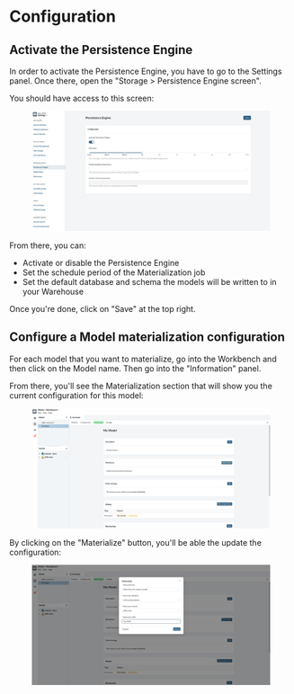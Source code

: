# Configuration

## Activate the Persistence Engine

In order to activate the Persistence Engine, you have to go to the Settings panel. Once there, open the "Storage > Persistence Engine screen".

You should have access to this screen:

<figure><img src="../../.gitbook/assets/image (17).png" alt=""><figcaption></figcaption></figure>

From there, you can:

* Activate or disable the Persistence Engine
* Set the schedule period of the Materialization job
* Set the default database and schema the models will be written to in your Warehouse

Once you're done, click on "Save" at the top right.

## Configure a Model materialization configuration

For each model that you want to materialize, go into the Workbench and then click on the Model name. Then go into the "Information" panel.

From there, you'll see the Materialization section that will show you the current configuration for this model:

<figure><img src="../../.gitbook/assets/image (16).png" alt=""><figcaption></figcaption></figure>

By clicking on the "Materialize" button, you'll be able the update the configuration:

<figure><img src="../../.gitbook/assets/image.png" alt=""><figcaption></figcaption></figure>
